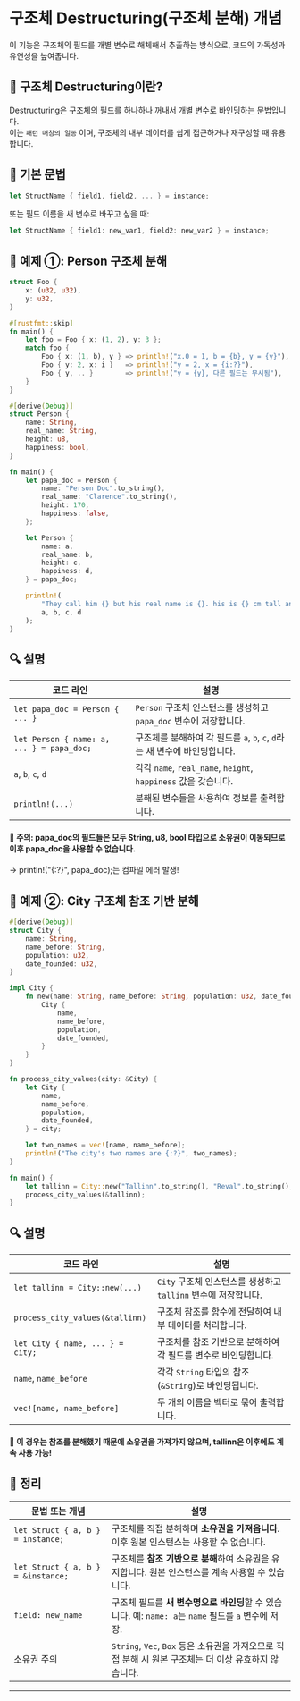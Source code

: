 # 구조체 Destructuring(구조체 분해) 개념
이 기능은 구조체의 필드를 개별 변수로 해체해서 추출하는 방식으로, 코드의 가독성과 유연성을 높여줍니다.

## 🧱 구조체 Destructuring이란?
Destructuring은 구조체의 필드를 하나하나 꺼내서 개별 변수로 바인딩하는 문법입니다.  
이는 `패턴 매칭의 일종` 이며, 구조체의 내부 데이터를 쉽게 접근하거나 재구성할 때 유용합니다.

## 📌 기본 문법
```rust
let StructName { field1, field2, ... } = instance;
```

또는 필드 이름을 새 변수로 바꾸고 싶을 때:
```rust
let StructName { field1: new_var1, field2: new_var2 } = instance;
```

## 🧪 예제 ①: Person 구조체 분해
```rust
struct Foo {
    x: (u32, u32),
    y: u32,
}

#[rustfmt::skip]
fn main() {
    let foo = Foo { x: (1, 2), y: 3 };
    match foo {
        Foo { x: (1, b), y } => println!("x.0 = 1, b = {b}, y = {y}"),
        Foo { y: 2, x: i }   => println!("y = 2, x = {i:?}"),
        Foo { y, .. }        => println!("y = {y}, 다른 필드는 무시됨"),
    }
}
```

```rust
#[derive(Debug)]
struct Person {
    name: String,
    real_name: String,
    height: u8,
    happiness: bool,
}

fn main() {
    let papa_doc = Person {
        name: "Person Doc".to_string(),
        real_name: "Clarence".to_string(),
        height: 170,
        happiness: false,
    };

    let Person {
        name: a,
        real_name: b,
        height: c,
        happiness: d,
    } = papa_doc;

    println!(
        "They call him {} but his real name is {}. his is {} cm tall and is he happy? {}",
        a, b, c, d
    );
}
```


## 🔍 설명
| 코드 라인                                      | 설명                                                                 |
|------------------------------------------------|----------------------------------------------------------------------|
| `let papa_doc = Person { ... }`               | `Person` 구조체 인스턴스를 생성하고 `papa_doc` 변수에 저장합니다.     |
| `let Person { name: a, ... } = papa_doc;`     | 구조체를 분해하여 각 필드를 `a`, `b`, `c`, `d`라는 새 변수에 바인딩합니다. |
| `a`, `b`, `c`, `d`                             | 각각 `name`, `real_name`, `height`, `happiness` 값을 갖습니다.       |
| `println!(...)`                               | 분해된 변수들을 사용하여 정보를 출력합니다.                          |


#### 📌 주의: papa_doc의 필드들은 모두 String, u8, bool 타입으로 소유권이 이동되므로 이후 papa_doc을 사용할 수 없습니다.
→ println!("{:?}", papa_doc);는 컴파일 에러 발생!

## 🧪 예제 ②: City 구조체 참조 기반 분해
```rust
#[derive(Debug)]
struct City {
    name: String,
    name_before: String,
    population: u32,
    date_founded: u32,
}

impl City {
    fn new(name: String, name_before: String, population: u32, date_founded: u32) -> Self {
        City {
            name,
            name_before,
            population,
            date_founded,
        }
    }
}

fn process_city_values(city: &City) {
    let City {
        name,
        name_before,
        population,
        date_founded,
    } = city;

    let two_names = vec![name, name_before];
    println!("The city's two names are {:?}", two_names);
}

fn main() {
    let tallinn = City::new("Tallinn".to_string(), "Reval".to_string(), 426_538, 1219);
    process_city_values(&tallinn);
}
```


## 🔍 설명
| 코드 라인                            | 설명                                                                 |
|-------------------------------------|----------------------------------------------------------------------|
| `let tallinn = City::new(...)`      | `City` 구조체 인스턴스를 생성하고 `tallinn` 변수에 저장합니다.         |
| `process_city_values(&tallinn)`     | 구조체 참조를 함수에 전달하여 내부 데이터를 처리합니다.               |
| `let City { name, ... } = city;`    | 구조체를 참조 기반으로 분해하여 각 필드를 변수로 바인딩합니다.         |
| `name`, `name_before`               | 각각 `String` 타입의 참조 (`&String`)로 바인딩됩니다.                  |
| `vec![name, name_before]`           | 두 개의 이름을 벡터로 묶어 출력합니다.                                |


#### 📌 이 경우는 참조를 분해했기 때문에 소유권을 가져가지 않으며, tallinn은 이후에도 계속 사용 가능!

## 🧠 정리
| 문법 또는 개념                        | 설명                                                                 |
|-------------------------------------|----------------------------------------------------------------------|
| `let Struct { a, b } = instance;`   | 구조체를 직접 분해하며 **소유권을 가져옵니다**. 이후 원본 인스턴스는 사용할 수 없습니다. |
| `let Struct { a, b } = &instance;`  | 구조체를 **참조 기반으로 분해**하여 소유권을 유지합니다. 원본 인스턴스를 계속 사용할 수 있습니다. |
| `field: new_name`                   | 구조체 필드를 **새 변수명으로 바인딩**할 수 있습니다. 예: `name: a`는 `name` 필드를 `a` 변수에 저장. |
| 소유권 주의                         | `String`, `Vec`, `Box` 등은 소유권을 가져오므로 직접 분해 시 원본 구조체는 더 이상 유효하지 않습니다. |

---



